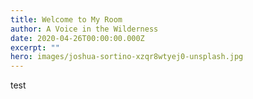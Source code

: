 ```yaml
---
title: Welcome to My Room
author: A Voice in the Wilderness
date: 2020-04-26T00:00:00.000Z
excerpt: ""
hero: images/joshua-sortino-xzqr8wtyej0-unsplash.jpg
---
```

test